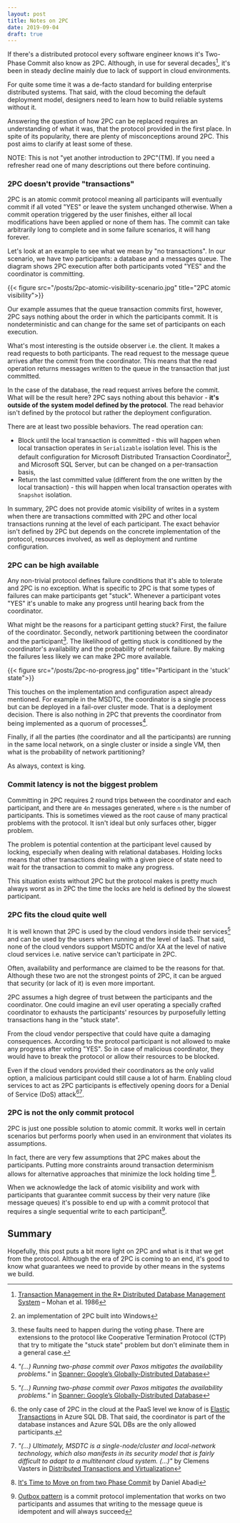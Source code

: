 ```yaml
---
layout: post
title: Notes on 2PC
date: 2019-09-04
draft: true
---
```


If there's a distributed protocol every software engineer knows it's Two-Phase Commit also know as 2PC. Although, in use for several decades[^1], it's been in steady decline mainly due to lack of support in cloud environments. 

For quite some time it was a de-facto standard for building enterprise distributed systems. That said, with the cloud becoming the default deployment model, designers need to learn how to build reliable systems without it. 

Answering the question of how 2PC can be replaced requires an understanding of what it was, that the protocol provided in the first place. In spite of its popularity, there are plenty of misconceptions around 2PC. This post aims to clarify at least some of these.      

NOTE: This is not "yet another introduction to 2PC"(TM). If you need a refresher read one of many descriptions out there before continuing.

### 2PC doesn't provide "transactions"
2PC is an atomic commit protocol meaning all participants will eventually commit if all voted "YES" or leave the system unchanged otherwise. When a commit operation triggered by the user finishes, either all local modifications have been applied or none of them has. The commit can take arbitrarily long to complete and in some failure scenarios, it will hang forever.

Let's look at an example to see what we mean by "no transactions". In our scenario, we have two participants: a database and a messages queue. The diagram shows 2PC execution after both participants voted "YES" and the coordinator is committing.

{{< figure src="/posts/2pc-atomic-visibility-scenario.jpg" title="2PC atomic visibility">}}

Our example assumes that the queue transaction commits first, however, 2PC says nothing about the order in which the participants commit. It is nondeterministic and can change for the same set of participants on each execution.

What's most interesting is the outside observer i.e. the client. It makes a read requests to both participants. The read request to the message queue arrives after the commit from the coordinator. This means that the read operation returns messages written to the queue in the transaction that just committed. 

In the case of the database, the read request arrives before the commit. What will be the result here? 2PC says nothing about this behavior - **it's outside of the system model defined by the protocol**. The read behavior isn't defined by the protocol but rather the deployment configuration. 

There are at least two possible behaviors. The read operation can:
    
* Block until the local transaction is committed - this will happen when local transaction operates in `Serializable` isolation level. This is the default configuration for Microsoft Distributed Transaction Coordinator[^2], and Microsoft SQL Server, but can be changed on a per-transaction basis,
* Return the last committed value (different from the one written by the local transaction) - this will happen when local transaction operates with `Snapshot` isolation.

In summary, 2PC does not provide atomic visibility of writes in a system when there are transactions committed with 2PC and other local transactions running at the level of each participant. The exact behavior isn't defined by 2PC but depends on the concrete implementation of the protocol, resources involved, as well as deployment and runtime configuration.

### 2PC can be high available
Any non-trivial protocol defines failure conditions that it's able to tolerate and 2PC is no exception. What is specific to 2PC is that some types of failures can make participants get "stuck". Whenever a participant votes "YES" it's unable to make any progress until hearing back from the coordinator. 

What might be the reasons for a participant getting stuck? First, the failure of the coordinator. Secondly, network partitioning between the coordinator and the participant[^3]. The likelihood of getting stuck is conditioned by the coordinator's availability and the probability of network failure. By making the failures less likely we can make 2PC more available.

{{< figure src="/posts/2pc-no-progress.jpg" title="Participant in the 'stuck' state">}}

This touches on the implementation and configuration aspect already mentioned. For example in the MSDTC, the coordinator is a single process but can be deployed in a fail-over cluster mode. That is a deployment decision. There is also nothing in 2PC that prevents the coordinator from being implemented as a quorum of processes[^4]. 

Finally, if all the parties (the coordinator and all the participants) are running in the same local network, on a single cluster or inside a single VM, then what is the probability of network partitioning? 

As always, context is king.   

### Commit latency is not the biggest problem
Committing in 2PC requires 2 round trips between the coordinator and each participant, and there are `4n` messages generated, where `n` is the number of participants. This is sometimes viewed as the root cause of many practical problems with the protocol. It isn't ideal but only surfaces other, bigger problem.

The problem is potential contention at the participant level caused by locking, especially when dealing with relational databases. Holding locks means that other transactions dealing with a given piece of state need to wait for the transaction to commit to make any progress.

This situation exists without 2PC but the protocol makes is pretty much always worst as in 2PC the time the locks are held is defined by the slowest participant.

### 2PC fits the cloud quite well
It is well known that 2PC is used by the cloud vendors inside their services[^4] and can be used by the users when running at the level of IaaS. That said, none of the cloud vendors support MSDTC and/or XA at the level of native cloud services i.e. native service can't participate in 2PC. 

Often, availability and performance are claimed to be the reasons for that. Although these two are not the strongest points of 2PC, it can be argued that security (or lack of it) is even more important. 

2PC assumes a high degree of trust between the participants and the coordinator. One could imagine an evil user operating a specially crafted coordinator to exhausts the participants' resources by purposefully letting transactions hang in the "stuck state".

From the cloud vendor perspective that could have quite a damaging consequences. According to the protocol participant is not allowed to make any progress after voting "YES". So in case of malicious coordinator, they would have to break the protocol or allow their resources to be blocked. 

Even if the cloud vendors provided their coordinators as the only valid option, a malicious participant could still cause a lot of harm. Enabling cloud services to act as 2PC participants is effectively opening doors for a Denial of Service (DoS) attack[^5][^6]. 

### 2PC is not the only commit protocol
2PC is just one possible solution to atomic commit. It works well in certain scenarios but performs poorly when used in an environment that violates its assumptions. 

In fact, there are very few assumptions that 2PC makes about the participants. Putting more constraints around transaction determinism allows for alternative approaches that minimize the lock holding time [^7]. 

When we acknowledge the lack of atomic visibility and work with participants that guarantee commit success by their very nature (like message queues) it's possible to end up with a commit protocol that requires a single sequential write to each participant[^8].   

## Summary
Hopefully, this post puts a bit more light on 2PC and what is it that we get from the protocol. Although the era of 2PC is coming to an end, it's good to know what guarantees we need to provide by other means in the systems we build. 

[^1]: [Transaction Management in the R* Distributed Database Management System](http://www.cs.cmu.edu/~natassa/courses/15-823/F02/papers/p378-mohan.pdf) – Mohan et al. 1986
[^2]: an implementation of 2PC built into Windows
[^3]: these faults need to happen during the voting phase. There are extensions to the protocol like Cooperative Termination Protocol (CTP) that try to mitigate the "stuck state" problem but don't eliminate them in a general case.
[^4]: *"(...) Running two-phase commit over Paxos mitigates the availability problems."* in [Spanner: Google’s Globally-Distributed Database](https://static.googleusercontent.com/media/research.google.com/pl//pubs/archive/39966.pdf)
[^5]: the only case of 2PC in the cloud at the PaaS level we know of is [Elastic Transactions](https://docs.microsoft.com/en-us/azure/sql-database/sql-database-elastic-transactions-overview#limitations) in Azure SQL DB. That said, the coordinator is part of the database instances and Azure SQL DBs are the only allowed participants.
[^6]: *"(...) Ultimately, MSDTC is a single-node/cluster and local-network technology, which also manifests in its security model that is fairly difficult to adapt to a multitenant cloud system. (...)"* by Clemens Vasters in [Distributed Transactions and Virtualization](http://vasters.com/archive/Distributed-Transactions-And-Virtualization.html)
[^7]: [It's Time to Move on from two Phase Commit](http://dbmsmusings.blogspot.com/2019/01/its-time-to-move-on-from-two-phase.html) by Daniel Abadi
[^8]: [Outbox pattern](https://docs.particular.net/nservicebus/outbox/) is a commit protocol implementation that works on two participants and assumes that writing to the message queue is idempotent and will always succeed